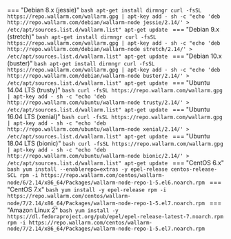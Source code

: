 === "Debian 8.x (jessie)"
    ```bash
    apt-get install dirmngr
    curl -fsSL https://repo.wallarm.com/wallarm.gpg | apt-key add -
    sh -c "echo 'deb http://repo.wallarm.com/debian/wallarm-node jessie/2.14/' > /etc/apt/sources.list.d/wallarm.list"
    apt-get update
    ```
=== "Debian 9.x (stretch)"
    ```bash
    apt-get install dirmngr
    curl -fsSL https://repo.wallarm.com/wallarm.gpg | apt-key add -
    sh -c "echo 'deb http://repo.wallarm.com/debian/wallarm-node stretch/2.14/' > /etc/apt/sources.list.d/wallarm.list"
    apt-get update
    ```
=== "Debian 10.x (buster)"
    ```bash
    apt-get install dirmngr
    curl -fsSL https://repo.wallarm.com/wallarm.gpg | apt-key add -
    sh -c "echo 'deb http://repo.wallarm.com/debian/wallarm-node buster/2.14/' > /etc/apt/sources.list.d/wallarm.list"
    apt-get update
    ```
=== "Ubuntu 14.04 LTS (trusty)"
    ```bash
    curl -fsSL https://repo.wallarm.com/wallarm.gpg | apt-key add -
    sh -c "echo 'deb http://repo.wallarm.com/ubuntu/wallarm-node trusty/2.14/' > /etc/apt/sources.list.d/wallarm.list"
    apt-get update
    ```
=== "Ubuntu 16.04 LTS (xenial)"
    ```bash
    curl -fsSL https://repo.wallarm.com/wallarm.gpg | apt-key add -
    sh -c "echo 'deb http://repo.wallarm.com/ubuntu/wallarm-node xenial/2.14/' > /etc/apt/sources.list.d/wallarm.list"
    apt-get update
    ```
=== "Ubuntu 18.04 LTS (bionic)"
    ```bash
    curl -fsSL https://repo.wallarm.com/wallarm.gpg | apt-key add -
    sh -c "echo 'deb http://repo.wallarm.com/ubuntu/wallarm-node bionic/2.14/' > /etc/apt/sources.list.d/wallarm.list"
    apt-get update
    ```
=== "CentOS 6.x"
    ```bash
    yum install --enablerepo=extras -y epel-release centos-release-SCL
    rpm -i https://repo.wallarm.com/centos/wallarm-node/6/2.14/x86_64/Packages/wallarm-node-repo-1-5.el6.noarch.rpm
    ```
=== "CentOS 7.x"
    ```bash
    yum install -y epel-release
    rpm -i https://repo.wallarm.com/centos/wallarm-node/7/2.14/x86_64/Packages/wallarm-node-repo-1-5.el7.noarch.rpm
    ```
=== "Amazon Linux 2"
    ```bash
    yum install -y https://dl.fedoraproject.org/pub/epel/epel-release-latest-7.noarch.rpm
    rpm -i https://repo.wallarm.com/centos/wallarm-node/7/2.14/x86_64/Packages/wallarm-node-repo-1-5.el7.noarch.rpm
    ```